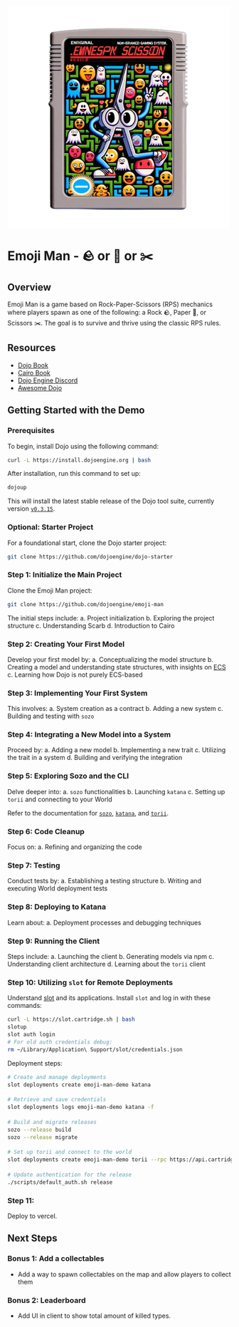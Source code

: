 ![image](./.github/image.png)

# Emoji Man - 🪨 or 📄 or ✂️

## Overview

Emoji Man is a game based on Rock-Paper-Scissors (RPS) mechanics where players spawn as one of the following: a Rock 🪨, Paper 📄, or Scissors ✂️. The goal is to survive and thrive using the classic RPS rules.

## Resources

- [Dojo Book](https://book.dojoengine.org/)
- [Cairo Book](https://github.com/cairo-book/cairo-book.github.io/)
- [Dojo Engine Discord](https://discord.gg/dojoengine)
- [Awesome Dojo](https://github.com/dojoengine/awesome-dojo)

## Getting Started with the Demo

### Prerequisites

To begin, install Dojo using the following command:

```bash
curl -L https://install.dojoengine.org | bash
```

After installation, run this command to set up:

```bash
dojoup
```

This will install the latest stable release of the Dojo tool suite, currently version [`v0.3.15`](https://github.com/dojoengine/dojo/releases/tag/v0.3.10).

### Optional: Starter Project

For a foundational start, clone the Dojo starter project:

```bash
git clone https://github.com/dojoengine/dojo-starter
```

### Step 1: Initialize the Main Project

Clone the Emoji Man project:

```bash
git clone https://github.com/dojoengine/emoji-man
```

The initial steps include:
a. Project initialization
b. Exploring the project structure
c. Understanding Scarb
d. Introduction to Cairo

### Step 2: Creating Your First Model

Develop your first model by:
a. Conceptualizing the model structure
b. Creating a model and understanding state structures, with insights on [ECS](https://github.com/SanderMertens/ecs-faq)
c. Learning how Dojo is not purely ECS-based

### Step 3: Implementing Your First System

This involves:
a. System creation as a contract
b. Adding a new system
c. Building and testing with `sozo`

### Step 4: Integrating a New Model into a System

Proceed by:
a. Adding a new model
b. Implementing a new trait
c. Utilizing the trait in a system
d. Building and verifying the integration

### Step 5: Exploring Sozo and the CLI

Delve deeper into:
a. `sozo` functionalities
b. Launching `katana`
c. Setting up `torii` and connecting to your World

Refer to the documentation for [`sozo`](https://book.dojoengine.org/toolchain/sozo/reference.html), [`katana`](https://book.dojoengine.org/toolchain/katana/reference.html), and [`torii`](https://book.dojoengine.org/toolchain/torii/reference.html).

### Step 6: Code Cleanup

Focus on:
a. Refining and organizing the code

### Step 7: Testing

Conduct tests by:
a. Establishing a testing structure
b. Writing and executing World deployment tests

### Step 8: Deploying to Katana

Learn about:
a. Deployment processes and debugging techniques

### Step 9: Running the Client

Steps include:
a. Launching the client
b. Generating models via npm
c. Understanding client architecture
d. Learning about the `torii` client

### Step 10: Utilizing `slot` for Remote Deployments

Understand [slot](https://github.com/cartridge-gg/slot) and its applications. Install `slot` and log in with these commands:

```bash
curl -L https://slot.cartridge.sh | bash
slotup
slot auth login
# For old auth credentials debug:
rm ~/Library/Application\ Support/slot/credentials.json
```

Deployment steps:

```bash
# Create and manage deployments
slot deployments create emoji-man-demo katana

# Retrieve and save credentials
slot deployments logs emoji-man-demo katana -f

# Build and migrate releases
sozo --release build
sozo --release migrate

# Set up torii and connect to the world
slot deployments create emoji-man-demo torii --rpc https://api.cartridge.gg/x/emoji-man-demo/katana --world 0x1fad58d91d5d121aa6dc4d16c01a161e0441ef75fe7d31e3664a61e66022b1f --start-block 1

# Update authentication for the release
./scripts/default_auth.sh release
```

### Step 11:

Deploy to vercel.

## Next Steps

### Bonus 1: Add a collectables

- Add a way to spawn collectables on the map and allow players to collect them

### Bonus 2: Leaderboard

- Add UI in client to show total amount of killed types.
